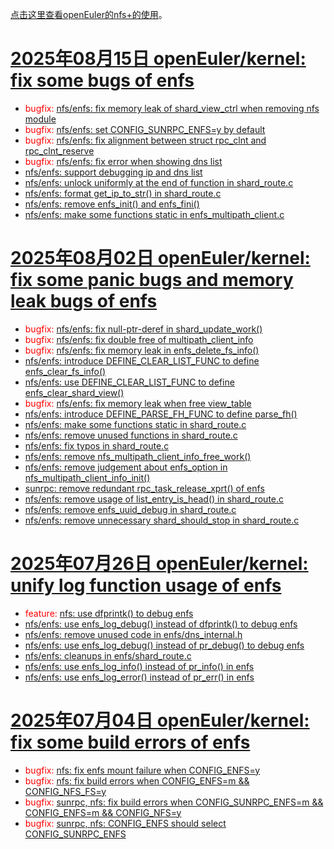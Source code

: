 [点击这里查看openEuler的nfs+的使用](https://chenxiaosong.com/course/nfs/openeuler-enfs.html)。

# [2025年08月15日 openEuler/kernel: fix some bugs of enfs](https://gitee.com/openeuler/kernel/pulls/17479/commits)

- <span style="color:red">bugfix: </span>[nfs/enfs: fix memory leak of shard_view_ctrl when removing nfs module](https://gitee.com/openeuler/kernel/commit/068e87b7ffc2d168cedd409e48e262b8dc0b9017)
- <span style="color:red">bugfix: </span>[nfs/enfs: set CONFIG_SUNRPC_ENFS=y by default](https://gitee.com/openeuler/kernel/commit/0b85eddf5ae7ab0cf1aec485e0e2fbd13b38ff1b)
- <span style="color:red">bugfix: </span>[nfs/enfs: fix alignment between struct rpc_clnt and rpc_clnt_reserve](https://gitee.com/openeuler/kernel/commit/59da5fcc7897637e47a2f7c63535379b01e26909)
- <span style="color:red">bugfix: </span>[nfs/enfs: fix error when showing dns list](https://gitee.com/openeuler/kernel/commit/ef21a71a781b6fb424d5aa0229b37be4788e3136)
- [nfs/enfs: support debugging ip and dns list](https://gitee.com/openeuler/kernel/commit/7d7c14ce5591646018ff176c1e232eef23c332fb)
- [nfs/enfs: unlock uniformly at the end of function in shard_route.c](https://gitee.com/openeuler/kernel/commit/c214f46042043f23f8b916a8f7275dc49c773999)
- [nfs/enfs: format get_ip_to_str() in shard_route.c](https://gitee.com/openeuler/kernel/commit/c591cbd938429333b46451adc60a30c967b50e33)
- [nfs/enfs: remove enfs_init() and enfs_fini()](https://gitee.com/openeuler/kernel/commit/5c582afec12819031e40ac56ad6f77adccfde048)
- [nfs/enfs: make some functions static in enfs_multipath_client.c](https://gitee.com/openeuler/kernel/commit/bc954e6ba5c80f2f7fafde7cd2eb818628421786)

# [2025年08月02日 openEuler/kernel: fix some panic bugs and memory leak bugs of enfs](https://gitee.com/openeuler/kernel/pulls/17205/commits)

- <span style="color:red">bugfix: </span>[nfs/enfs: fix null-ptr-deref in shard_update_work()](https://gitee.com/openeuler/kernel/commit/b29f941d7c6454ae39e85a23d8a004f47b274505)
- <span style="color:red">bugfix: </span>[nfs/enfs: fix double free of multipath_client_info](https://gitee.com/openeuler/kernel/commit/d6f01631a69cbca08be0157a09f30a93283c50d4)
- <span style="color:red">bugfix: </span>[nfs/enfs: fix memory leak in enfs_delete_fs_info()](https://gitee.com/openeuler/kernel/commit/f42fc08b94165563565d2c3cfda2bf208b2579cd)
- [nfs/enfs: introduce DEFINE_CLEAR_LIST_FUNC to define enfs_clear_fs_info()](https://gitee.com/openeuler/kernel/commit/2d5981287b67cc1a5d9231bff267f90001251ba3)
- [nfs/enfs: use DEFINE_CLEAR_LIST_FUNC to define enfs_clear_shard_view()](https://gitee.com/openeuler/kernel/commit/c91d7a809058cb3e7dfe883f7273d2f3e4dfea5a)
- <span style="color:red">bugfix: </span>[nfs/enfs: fix memory leak when free view_table](https://gitee.com/openeuler/kernel/commit/ca593c48d1e16a8143aa02ec6f8234d1a05af45e)
- [nfs/enfs: introduce DEFINE_PARSE_FH_FUNC to define parse_fh()](https://gitee.com/openeuler/kernel/commit/341daeb30f7a89cce5b355a537c49064ccd6a0cf)
- [nfs/enfs: make some functions static in shard_route.c](https://gitee.com/openeuler/kernel/commit/219d679b1436559ee1997f657294a29631f3dfbc)
- [nfs/enfs: remove unused functions in shard_route.c](https://gitee.com/openeuler/kernel/commit/a08dbac46462aacf6b2d34dd69b7b93c67383442)
- [nfs/enfs: fix typos in shard_route.c](https://gitee.com/openeuler/kernel/commit/fddc2e489dfbdc50e57d1716641fdaad54a6bf04)
- [nfs/enfs: remove nfs_multipath_client_info_free_work()](https://gitee.com/openeuler/kernel/commit/d11adecaa2cf72263a972a7348377c7c92e50ee4)
- [nfs/enfs: remove judgement about enfs_option in nfs_multipath_client_info_init()](https://gitee.com/openeuler/kernel/commit/1b175bd74767555c8d096ff44483834b78921ec9)
- [sunrpc: remove redundant rpc_task_release_xprt() of enfs](https://gitee.com/openeuler/kernel/commit/918127ac2167cf836ce2ebcb3b15665584bccb77)
- [nfs/enfs: remove usage of list_entry_is_head() in shard_route.c](https://gitee.com/openeuler/kernel/commit/23ee6e77f816d7527aa8a0eb7bf7bcce88d99db9)
- [nfs/enfs: remove enfs_uuid_debug in shard_route.c](https://gitee.com/openeuler/kernel/commit/11caad69b1bff61d4b809a8126e866cfab81e34e)
- [nfs/enfs: remove unnecessary shard_should_stop in shard_route.c](https://gitee.com/openeuler/kernel/commit/0f58edce86117b769f8e675a2265336676c780c1)

# [2025年07月26日 openEuler/kernel: unify log function usage of enfs](https://gitee.com/openeuler/kernel/pulls/17266/commits)

<!--
搜索日志函数:
  - git diff 搜索: dprintk|dfprintk|pr_info|pr_err|pr_debug
  - vim 搜索: dprintk\|dfprintk\|pr_info\|pr_err\|pr_debug
  - grep: grep -E dprintk\|dfprintk\|pr_info\|pr_err\|pr_debug
-->

- <span style="color:red">feature: </span>[nfs: use dfprintk() to debug enfs](https://gitee.com/openeuler/kernel/commit/e6faa11b29056bfdd959b913c1da731f3f8f5770)
- [nfs/enfs: use enfs_log_debug() instead of dfprintk() to debug enfs](https://gitee.com/openeuler/kernel/commit/74cbdf25fcf1cd15c2a2de1050f8b42bd93aa9d2)
- [nfs/enfs: remove unused code in enfs/dns_internal.h](https://gitee.com/openeuler/kernel/commit/28504d23f7771a50d8bbdd1882854861ea41feb6)
- [nfs/enfs: use enfs_log_debug() instead of pr_debug() to debug enfs](https://gitee.com/openeuler/kernel/commit/fac67ff637aa9d6301bb948bdb201416a7b2405f)
- [nfs/enfs: cleanups in enfs/shard_route.c](https://gitee.com/openeuler/kernel/commit/4fa937704cd76e82c6c91fe28e9a816aab3b690c)
- [nfs/enfs: use enfs_log_info() instead of pr_info() in enfs](https://gitee.com/openeuler/kernel/commit/de09a3d1076cccbce3970d3ee1008c6f6101e9b8)
- [nfs/enfs: use enfs_log_error() instead of pr_err() in enfs](https://gitee.com/openeuler/kernel/commit/69ccb9f7620d556dc3cd02572d34b145564d8591)

# [2025年07月04日 openEuler/kernel: fix some build errors of enfs](https://gitee.com/openeuler/kernel/pulls/16891/commits)

- <span style="color:red">bugfix: </span>[nfs: fix enfs mount failure when CONFIG_ENFS=y](https://gitee.com/openeuler/kernel/commit/f4f81ee1ead7362e5bb0b6b2fdebb3049cbaa76e)
- <span style="color:red">bugfix: </span>[nfs: fix build errors when CONFIG_ENFS=m && CONFIG_NFS_FS=y](https://gitee.com/openeuler/kernel/commit/53806d18641c15b833cd6f4f7c540c3018099d7f)
- <span style="color:red">bugfix: </span>[sunrpc, nfs: fix build errors when CONFIG_SUNRPC_ENFS=m && CONFIG_ENFS=m && CONFIG_NFS=y](https://gitee.com/openeuler/kernel/commit/2b5eae5c990f2df1de43dbae22fd46ebab87a3af)
- <span style="color:red">bugfix: </span>[sunrpc, nfs: CONFIG_ENFS should select CONFIG_SUNRPC_ENFS](https://gitee.com/openeuler/kernel/commit/9ec2dde4a003ebdebab8bf6f54e2c96c229b85ce)

